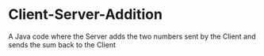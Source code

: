 # Client-Server-Addition
A Java code where the Server adds the two numbers sent by the Client and sends the sum back to the Client
